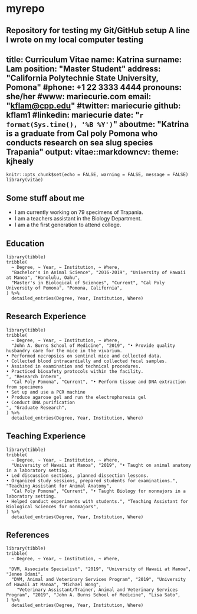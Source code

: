 # myrepo
Repository for testing my Git/GitHub setup
A line I wrote on my local computer
testing 
---
title: Curriculum Vitae
name: Katrina
surname: Lam
position: "Master Student"
address: "California Polytechnie State University, Pomona"
#phone: +1 22 3333 4444
pronouns: she/her
#www: mariecurie.com
email: "kflam@cpp.edu"
#twitter: mariecurie
github: kflam1
#linkedin: mariecurie
date: "`r format(Sys.time(), '%B %Y')`"
aboutme: "Katrina is a graduate from Cal poly Pomona who conducts research on sea slug species Trapania"
output:
  vitae::markdowncv:
    theme: kjhealy
---

```{r setup, include=FALSE}
knitr::opts_chunk$set(echo = FALSE, warning = FALSE, message = FALSE)
library(vitae)
```

## Some stuff about me

 * I am currently working on 79 specimens of Trapania.
 * I am a teachers assistant in the Biology Department.
 * I am a the first generation to attend college.

## Education

```{r}
library(tibble)
tribble(
  ~ Degree, ~ Year, ~ Institution, ~ Where,
  "Bachelor's in Animal Science", "2016-2019", "University of Hawaii at Manoa", "Honolulu, Oahu",
  "Master's in Biological of Sciences", "Current", "Cal Poly University of Pomona", "Pomona, California",
) %>%
  detailed_entries(Degree, Year, Institution, Where)
```

## Research Experience

```{r}
library(tibble)
tribble(
  ~ Degree, ~ Year, ~ Institution, ~ Where,
  "John A. Burns School of Medicine", "2019", "• Provide quality husbandry care for the mice in the vivarium. 
• Performed necropsies on sentinel mice and collected data. 
• Collected blood intracardially and collected fecal samples. 
• Assisted in examination and technical procedures. 
• Practiced biosafety protocols within the facility.  
", "Research Intern",
  "Cal Poly Pomona", "Current", "• Perform tissue and DNA extraction from specimens
• Set up and use a PCR machine 
• Produce agarose gel and run the electrophoresis gel
• Conduct DNA purification
", "Graduate Research",
) %>%
  detailed_entries(Degree, Year, Institution, Where)
```

## Teaching Experience

```{r}
library(tibble)
tribble(
  ~ Degree, ~ Year, ~ Institution, ~ Where,
  "University of Hawaii at Manoa", "2019", "• Taught on animal anatomy in a laboratory setting. 
• Led discussion sections, planned dissection lessons. 
• Organized study sessions, prepared students for examinations.", 
"Teaching Assistant for Animal Anatomy",
  "Cal Poly Pomona", "Current", "• Taught Biology for nonmajors in a laboratory setting. 
• Helped conduct experiments with students.", "Teaching Assistant for Biological Sciences for nonmajors",
) %>%
  detailed_entries(Degree, Year, Institution, Where)
```
## References

```{r}
library(tibble)
tribble(
  ~ Degree, ~ Year, ~ Institution, ~ Where,
  
 "DVM, Associate Specialist", "2019", "University of Hawaii at Manoa", "Jenee Odani",
  "DVM, Animal and Veterinary Services Program", "2019", "University of Hawaii at Manoa", "Michael Wong",
    "Veterinary Assistant/Trainer, Animal and Veterinary Services Program", "2019", "John A. Burns School of Medicine", "Lisa Sato",
) %>%
  detailed_entries(Degree, Year, Institution, Where)
```
